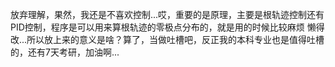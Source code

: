 放弃理解，果然，我还是不喜欢控制...哎，重要的是原理，主要是根轨迹控制还有PID控制，程序是可以用来算根轨迹的零极点分布的，就是用的时候比较麻烦
懒得改...所以放上来的意义是啥？算了，当做吐槽吧，反正我的本科专业也是值得吐槽的，还有7天考研，加油啊...
